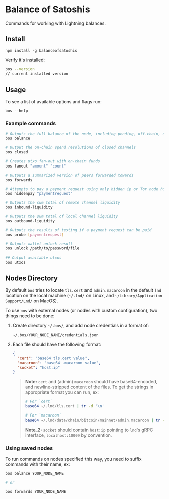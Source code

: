 # Balance of Satoshis

Commands for working with Lightning balances.

## Install 

```shell
npm install -g balanceofsatoshis
```

Verify it's installed:

```sh
bos --version
// current installed version
``` 

## Usage

To see a list of available options and flags run: 
 
```shell
bos --help
```

### Example commands

```sh
# Outputs the full balance of the node, including pending, off-chain, on-chain
bos balance

# Output the on-chain spend resolutions of closed channels
bos closed

# Creates utxo fan-out with on-chain funds
bos fanout "amount" "count"

# Outputs a summarized version of peers forwarded towards
bos forwards

# Attempts to pay a payment request using only hidden ip or Tor node hops
bos hiddenpay "paymentrequest"

# Outputs the sum total of remote channel liquidity
bos inbound-liquidity

# Outputs the sum total of local channel liquidity
bos outbound-liquidity

# Outputs the results of testing if a payment request can be paid
bos probe [paymentrequest]

# Outputs wallet unlock result
bos unlock /path/to/password/file

## Output available utxos
bos utxos
```

## Nodes Directory

By default `bos` tries to locate `tls.cert` and `admin.macaroon` in the default `lnd` location on the local machine (`~/.lnd/` on Linux, and `~/Library/Application Support/Lnd/` on MacOS). 

To use `bos` with external nodes (or nodes with custom configuration), two things need to be done: 

1. Create directory `~/.bos/`, and add node credentials in a format of: 

    `~/.bos/YOUR_NODE_NAME/credentials.json`
    
1. Each file should have the following format:

    ```json
    {
      "cert": "base64 tls.cert value",
      "macaroon": "base64 .macaroon value",
      "socket": "host:ip"
    }
    ```
    
    > **Note:** `cert` and (admin) `macaroon` should have base64-encoded, and newline-stripped content of the files. To get the strings in appropriate format you can run, ex:
    >
    >```bash
    ># For `cert` 
    >base64 ~/.lnd/tls.cert | tr -d '\n'
    >
    ># For `macaroon`
    >base64 ~/.lnd/data/chain/bitcoin/mainnet/admin.macaroon | tr -d '\n'
    >```
    >
    > **Note_2:** `socket` should contain `host:ip` pointing to `lnd`'s gRPC interface, `localhost:10009` by convention.  
 
### Using saved nodes
 
To run commands on nodes specified this way, you need to suffix commands with their name, ex:
 
```bash
bos balance YOUR_NODE_NAME

# or

bos forwards YOUR_NODE_NAME
```

